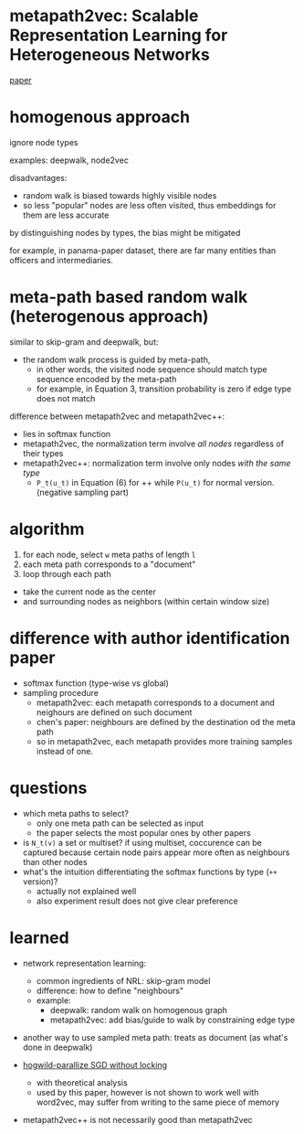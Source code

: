 # metapath2vec: Scalable Representation Learning for Heterogeneous Networks

[paper](https://www3.nd.edu/%7Edial/publications/dong2017metapath2vec.pdf)

# homogenous approach

ignore node types

examples: deepwalk, node2vec

disadvantages: 

- random walk is biased towards highly visible nodes 
- so less "popular" nodes are less often visited, thus embeddings for them are less accurate

by distinguishing nodes by types, the bias might be mitigated

for example, in panama-paper dataset, there are far many entities than officers and intermediaries.


# meta-path based random walk (heterogenous approach)

similar to skip-gram and deepwalk, but:

- the random walk process is guided by meta-path,
  - in other words, the visited node sequence should match type sequence encoded by the meta-path
  - for example, in Equation 3, transition probability is zero if edge type does not match

difference between metapath2vec and metapath2vec++: 

- lies in softmax function
- metapath2vec, the normalization term involve *all nodes* regardless of their types
- metapath2vec++: normalization term involve only nodes *with the same type*
  - `P_t(u_t)` in Equation (6) for ++ while `P(u_t)` for normal version. (negative sampling part)

# algorithm

1. for each node, select `w` meta paths of length `l`
2. each meta path corresponds to a "document"
3. loop through each path
  - take the current node as the center
  - and surrounding nodes as neighbors (within certain window size)


# difference with author identification paper

- softmax function (type-wise vs global)
- sampling procedure
  - metapath2vec: each metapath corresponds to a document and neighours are defined on such document
  - chen's paper: neighbours are defined by the destination od the meta path
  - so in metapath2vec, each metapath provides more training samples instead of one.

# questions

- which meta paths to select?
  - only one meta path can be selected as input
  - the paper selects the most popular ones by other papers
- is `N_t(v)` a set or multiset? if using multiset, coccurence can be captured because certain node pairs appear more often as neighbours than other nodes
- what's the intuition differentiating the softmax functions by type (`++` version)?
  - actually not explained well
  - also experiment result does not give clear preference

# learned

- network representation learning: 
  - common ingredients of NRL: skip-gram model
  - difference: how to define "neighbours"
  - example: 
    - deepwalk: random walk on homogenous graph
    - metapath2vec: add bias/guide to walk by constraining edge type

- another way to use sampled meta path: treats as document (as what's done in deepwalk)

- [hogwild-parallize SGD without locking](https://people.eecs.berkeley.edu/~brecht/papers/hogwildTR.pdf)
  - with theoretical analysis
  - used by this paper, however is not shown to work well with word2vec, may suffer from writing to the same piece of memory

- metapath2vec++ is not necessarily good than metapath2vec
